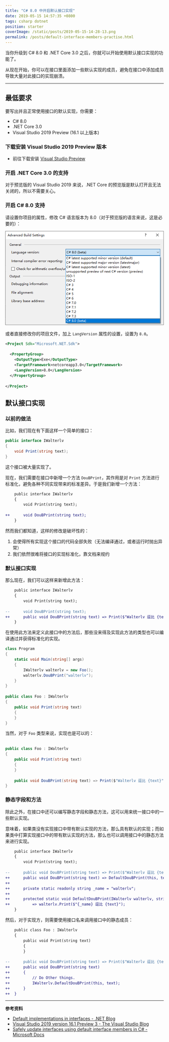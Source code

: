 ```yaml
---
title: "C# 8.0 中开启默认接口实现"
date: 2019-05-15 14:57:35 +0800
tags: csharp dotnet
position: starter
coverImage: /static/posts/2019-05-15-14-28-13.png
permalink: /posts/default-interface-members-practise.html
---
```


当你升级到 C# 8.0 和 .NET Core 3.0 之后，你就可以开始使用默认接口实现的功能了。

从现在开始，你可以在接口里面添加一些默认实现的成员，避免在接口中添加成员导致大量对此接口的实现崩溃。

---

<div id="toc"></div>

## 最低要求

要写出并且正常使用接口的默认实现，你需要：

- C# 8.0
- .NET Core 3.0
- Visual Studio 2019 Preview (16.1 以上版本)

### 下载安装 Visual Studio 2019 Preview 版本

- 前往下载安装 [Visual Studio Preview](https://visualstudio.microsoft.com/vs/preview/)

### 开启 .NET Core 3.0 的支持

对于预览版的 Visual Studio 2019 来说，.NET Core 的预览版是默认打开且无法关闭的，所以不需要关心。

### 开启 C# 8.0 支持

请设置你项目的属性，修改 C# 语言版本为 8.0（对于预览版的语言来说，这是必要的）：

![修改语言版本](/static/posts/2019-05-15-14-28-13.png)

或者直接修改你的项目文件，加上 `LangVersion` 属性的设置，设置为 `8.0`。

```xml
<Project Sdk="Microsoft.NET.Sdk">

  <PropertyGroup>
    <OutputType>Exe</OutputType>
    <TargetFramework>netcoreapp3.0</TargetFramework>
    <LangVersion>8.0</LangVersion>
  </PropertyGroup>

</Project>
```

## 默认接口实现

### 以前的做法

比如，我们现在有下面这样一个简单的接口：

```csharp
public interface IWalterlv
{
    void Print(string text);
}
```

这个接口被大量实现了。

现在，我们需要在接口中新增一个方法 `DouBPrint`，其作用是对 `Print` 方法进行标准化，避免各种不同实现带来的标准差异。于是我们新增一个方法：

```diff
    public interface IWalterlv
    {
        void Print(string text);

++      void DouBPrint(string text);
    }
```

然而我们都知道，这样的修改是破坏性的：

1. 会使得所有实现这个接口的代码全部失败（无法编译通过，或者运行时抛出异常）
1. 我们依然很难将接口的实现标准化，靠文档来规约

### 默认接口实现

那么现在，我们可以这样来新增此方法：

```diff
    public interface IWalterlv
    {
        void Print(string text);
        
--      void DouBPrint(string text);
++      public void DouBPrint(string text) => Print($"Walterlv 逗比 {text}");
    }
```

在使用此方法来定义此接口中的方法后，那些没来得及实现此方法的类型也可以编译通过并获得标准化的实现。

```csharp
class Program
{
    static void Main(string[] args)
    {
        IWalterlv walterlv = new Foo();
        walterlv.DouBPrint("walterlv");
    }
}

public class Foo : IWalterlv
{
    public void Print(string text)
    {
    }
}
```

当然，对于 `Foo` 类型来说，实现也是可以的：

```csharp

public class Foo : IWalterlv
{
    public void Print(string text)
    {
    }

    public void DouBPrint(string text) => Print($"Walterlv 逗比 {text}");
}
```

### 静态字段和方法

除此之外，在接口中还可以编写静态字段和静态方法，这可以用来统一接口中的一些默认实现。

意味着，如果类没有实现接口中带有默认实现的方法，那么具有默认的实现；而如果类中打算实现接口中的带有默认实现的方法，那么也可以调用接口中的静态方法来进行实现。

```diff
    public interface IWalterlv
    {
        void Print(string text);

--      public void DouBPrint(string text) => Print($"Walterlv 逗比 {text}");
++      public void DouBPrint(string text) => DefaultDouBPrint(this, text);
++
++      private static readonly string _name = "walterlv";
++
++      protected static void DefaultDouBPrint(IWalterlv walterlv, string text)
++          => walterlv.Print($"{_name} 逗比 {text}");
    }
```

然后，对于实现方，则需要使用接口名来调用接口中的静态成员：

```diff
    public class Foo : IWalterlv
    {
        public void Print(string text)
        {
        }

--      public void DouBPrint(string text) => Print($"Walterlv 逗比 {text}");
++      public void DouBPrint(string text)
++      {
++          // Do Other things.
++          IWalterlv.DefaultDouBPrint(this, text);
++      }
++  }
```

---

**参考资料**

- [Default implementations in interfaces - .NET Blog](https://devblogs.microsoft.com/dotnet/default-implementations-in-interfaces/)
- [Visual Studio 2019 version 16.1 Preview 3 - The Visual Studio Blog](https://devblogs.microsoft.com/visualstudio/visual-studio-2019-version-16-1-preview-3/)
- [Safely update interfaces using default interface members in C# - Microsoft Docs](https://docs.microsoft.com/en-us/dotnet/csharp/tutorials/default-interface-members-versions)


